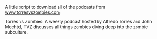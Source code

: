 A little script to download all of the podcasts from www.torresvszombies.com

Torres vs Zombies: A weekly podcast hosted by Alfredo Torres and John Mechtel, TVZ discusses all things zombies diving deep into the zombie subculture.